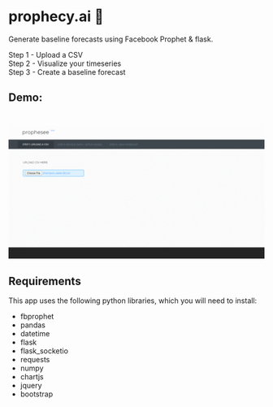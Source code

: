 # prophecy.ai 🔮

Generate baseline forecasts using Facebook Prophet & flask.

Step 1 - Upload a CSV <br>
Step 2 - Visualize your timeseries <br>
Step 3 - Create a baseline forecast <br>

## <b> Demo: </b> <br> <br>
![Screenshot of Prophesee](demo.gif)

## Requirements
This app uses the following python libraries, which you will need to install:

- fbprophet
- pandas
- datetime
- flask
- flask_socketio
- requests
- numpy
- chartjs
- jquery
- bootstrap
